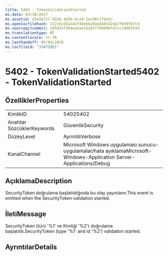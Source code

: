 ```yaml
---
title: 5402 - TokenValidationStarted
ms.date: 03/30/2017
ms.assetid: d3e9a727-92dd-4d5b-bca9-2ec98c1fde5c
ms.openlocfilehash: 212c6cd3a341f46e6ba0ad4b8542d47f699fb7c9
ms.sourcegitcommit: 3d5d33f384eeba41b2dff79d096f47ccc8d8f03d
ms.translationtype: MT
ms.contentlocale: tr-TR
ms.lasthandoff: 05/04/2018
ms.locfileid: "33472051"
---
```

# <a name="5402---tokenvalidationstarted"></a><span data-ttu-id="bfee1-102">5402 - TokenValidationStarted</span><span class="sxs-lookup"><span data-stu-id="bfee1-102">5402 - TokenValidationStarted</span></span>
## <a name="properties"></a><span data-ttu-id="bfee1-103">Özellikler</span><span class="sxs-lookup"><span data-stu-id="bfee1-103">Properties</span></span>  
  
|||  
|-|-|  
|<span data-ttu-id="bfee1-104">Kimlik</span><span class="sxs-lookup"><span data-stu-id="bfee1-104">ID</span></span>|<span data-ttu-id="bfee1-105">5402</span><span class="sxs-lookup"><span data-stu-id="bfee1-105">5402</span></span>|  
|<span data-ttu-id="bfee1-106">Anahtar Sözcükler</span><span class="sxs-lookup"><span data-stu-id="bfee1-106">Keywords</span></span>|<span data-ttu-id="bfee1-107">Güvenlik</span><span class="sxs-lookup"><span data-stu-id="bfee1-107">Security</span></span>|  
|<span data-ttu-id="bfee1-108">Düzey</span><span class="sxs-lookup"><span data-stu-id="bfee1-108">Level</span></span>|<span data-ttu-id="bfee1-109">Ayrıntılı</span><span class="sxs-lookup"><span data-stu-id="bfee1-109">Verbose</span></span>|  
|<span data-ttu-id="bfee1-110">Kanal</span><span class="sxs-lookup"><span data-stu-id="bfee1-110">Channel</span></span>|<span data-ttu-id="bfee1-111">Microsoft Windows uygulaması sunucu-uygulamalar/hata ayıklama</span><span class="sxs-lookup"><span data-stu-id="bfee1-111">Microsoft-Windows-Application Server-Applications/Debug</span></span>|  
  
## <a name="description"></a><span data-ttu-id="bfee1-112">Açıklama</span><span class="sxs-lookup"><span data-stu-id="bfee1-112">Description</span></span>  
 <span data-ttu-id="bfee1-113">SecurityToken doğrulama başlatıldığında bu olay yayınlanır.</span><span class="sxs-lookup"><span data-stu-id="bfee1-113">This event is emitted when the SecurityToken validation started.</span></span>  
  
## <a name="message"></a><span data-ttu-id="bfee1-114">İleti</span><span class="sxs-lookup"><span data-stu-id="bfee1-114">Message</span></span>  
 <span data-ttu-id="bfee1-115">SecurityToken (türü '%1' ve Kimliği '%2') doğrulama başlatıldı.</span><span class="sxs-lookup"><span data-stu-id="bfee1-115">SecurityToken (type '%1' and id '%2') validation started.</span></span>  
  
## <a name="details"></a><span data-ttu-id="bfee1-116">Ayrıntılar</span><span class="sxs-lookup"><span data-stu-id="bfee1-116">Details</span></span>
